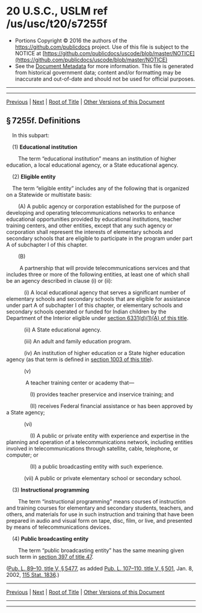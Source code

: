 ---
---

# 20 U.S.C., USLM ref /us/usc/t20/s7255f

* Portions Copyright © 2016 the authors of the https://github.com/publicdocs project.
  Use of this file is subject to the NOTICE at [https://github.com/publicdocs/uscode/blob/master/NOTICE](https://github.com/publicdocs/uscode/blob/master/NOTICE)
* See the [Document Metadata](././../../../../../../..//README.md) for more information.
  This file is generated from historical government data; content and/or formatting may be inaccurate and out-of-date and should not be used for official purposes.

----------
----------

[Previous](./../../../../../../..//us/usc/t20/ch70/schV/ptD/spt7/m__us_usc_t20_s7255e.md) | [Next](./../../../../../../..//us/usc/t20/ch70/schV/ptD/spt8/m__us_usc_t20_ch70_schV_ptD_spt8.md) | [Root of Title](./../../../../../../../) | [Other Versions of this Document](https://publicdocs.github.io/go/links?ns=uslm&ref=%2Fus%2Fusc%2Ft20%2Fs7255f)

## § 7255f. Definitions

    In this subpart:

    (1) __Educational institution__ 

        The term “educational institution” means an institution of higher education, a local educational agency, or a State educational agency.

    (2) __Eligible entity__ 

    The term “eligible entity” includes any of the following that is organized on a Statewide or multistate basis:

        (A) A public agency or corporation established for the purpose of developing and operating telecommunications networks to enhance educational opportunities provided by educational institutions, teacher training centers, and other entities, except that any such agency or corporation shall represent the interests of elementary schools and secondary schools that are eligible to participate in the program under part A of subchapter I of this chapter.

        (B)

         A partnership that will provide telecommunications services and that includes three or more of the following entities, at least one of which shall be an agency described in clause (i) or (ii):

            (i) A local educational agency that serves a significant number of elementary schools and secondary schools that are eligible for assistance under part A of subchapter I of this chapter, or elementary schools and secondary schools operated or funded for Indian children by the Department of the Interior eligible under [section 6331(d)(1)(A) of this title][/us/usc/t20/s6331/d/1/A].

            (ii) A State educational agency.

            (iii) An adult and family education program.

            (iv) An institution of higher education or a State higher education agency (as that term is defined in [section 1003 of this title][/us/usc/t20/s1003]).

            (v)

             A teacher training center or academy that—

                (I) provides teacher preservice and inservice training; and

                (II) receives Federal financial assistance or has been approved by a State agency;

            (vi)

                (I) A public or private entity with experience and expertise in the planning and operation of a telecommunications network, including entities involved in telecommunications through satellite, cable, telephone, or computer; or

                (II) a public broadcasting entity with such experience.

            (vii) A public or private elementary school or secondary school.

    (3) __Instructional programming__ 

        The term “instructional programming” means courses of instruction and training courses for elementary and secondary students, teachers, and others, and materials for use in such instruction and training that have been prepared in audio and visual form on tape, disc, film, or live, and presented by means of telecommunications devices.

    (4) __Public broadcasting entity__ 

        The term “public broadcasting entity” has the same meaning given such term in [section 397 of title 47][/us/usc/t47/s397].

([Pub. L. 89–10, title V, § 5477][/us/pl/89/10/s5477], as added [Pub. L. 107–110, title V, § 501][/us/pl/107/110/s501], Jan. 8, 2002, [115 Stat. 1836][/us/stat/115/1836].)

----------

[Previous](./../../../../../../..//us/usc/t20/ch70/schV/ptD/spt7/m__us_usc_t20_s7255e.md) | [Next](./../../../../../../..//us/usc/t20/ch70/schV/ptD/spt8/m__us_usc_t20_ch70_schV_ptD_spt8.md) | [Root of Title](./../../../../../../../) | [Other Versions of this Document](https://publicdocs.github.io/go/links?ns=uslm&ref=%2Fus%2Fusc%2Ft20%2Fs7255f)

----------
----------

[/us/usc/t20/s6331/d/1/A]: https://publicdocs.github.io/go/links?ns=uslm&ref=%2Fus%2Fusc%2Ft20%2Fs6331%2Fd%2F1%2FA
[/us/usc/t20/s1003]: https://publicdocs.github.io/go/links?ns=uslm&ref=%2Fus%2Fusc%2Ft20%2Fs1003
[/us/usc/t47/s397]: https://publicdocs.github.io/go/links?ns=uslm&ref=%2Fus%2Fusc%2Ft47%2Fs397
[/us/pl/89/10/s5477]: https://publicdocs.github.io/go/links?ns=uslm&ref=%2Fus%2Fpl%2F89%2F10%2Fs5477
[/us/pl/107/110/s501]: https://publicdocs.github.io/go/links?ns=uslm&ref=%2Fus%2Fpl%2F107%2F110%2Fs501
[/us/stat/115/1836]: https://publicdocs.github.io/go/links?ns=uslm&ref=%2Fus%2Fstat%2F115%2F1836


